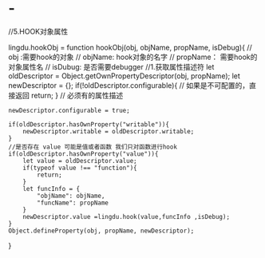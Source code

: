 # -
//5.HOOK对象属性

lingdu.hookObj = function hookObj(obj, objName, propName, isDebug){
    // obj :需要hook的对象
    // objName: hook对象的名字
    // propName： 需要hook的对象属性名
    // isDubug: 是否需要debugger
    //1.获取属性描述符
    let oldDescriptor = Object.getOwnPropertyDescriptor(obj, propName);
    let newDescriptor = {};
    if(!oldDescriptor.configurable){ // 如果是不可配置的，直接返回
        return;
    }
    // 必须有的属性描述
    
    newDescriptor.configurable = true;

    if(oldDescriptor.hasOwnProperty("writable")){
        newDescriptor.writable = oldDescriptor.writable;
    }
    //是否存在 value 可能是值或者函数 我们只对函数进行hook
    if(oldDescriptor.hasOwnProperty("value")){
        let value = oldDescriptor.value;
        if(typeof value !== "function"){
            return;
        }
        let funcInfo = {
            "objName": objName,
            "funcName": propName
        }
        newDescriptor.value =lingdu.hook(value,funcInfo ,isDebug);
    }
    Object.defineProperty(obj, propName, newDescriptor);
}

